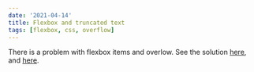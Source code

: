 ```yaml
---
date: '2021-04-14'
title: Flexbox and truncated text
tags: [flexbox, css, overflow]
---
```


There is a problem with flexbox items and overlow. See the solution [here](https://css-tricks.com/flexbox-truncated-text/), and [here](https://stackoverflow.com/questions/33485841/top-gets-cut-off-when-using-flexbox).
